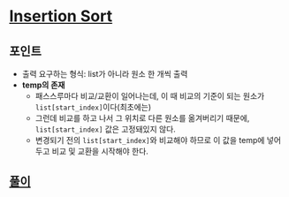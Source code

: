 # [Insertion Sort](https://level.goorm.io/exam/43085/insertion-sort/quiz/1)

## 포인트
- 출력 요구하는 형식: list가 아니라 원소 한 개씩 출력
- **temp의 존재**
  - 패스스루마다 비교/교환이 일어나는데, 이 때 비교의 기준이 되는 원소가 `list[start_index]`이다(최초에는)
  - 그런데 비교를 하고 나서 그 위치로 다른 원소를 옮겨버리기 때문에, `list[start_index]` 값은 고정돼있지 않다. 
  - 변경되기 전의 `list[start_index]`와 비교해야 하므로 이 값을 temp에 넣어 두고 비교 및 교환을 시작해야 한다. 

## [풀이](./index.py)